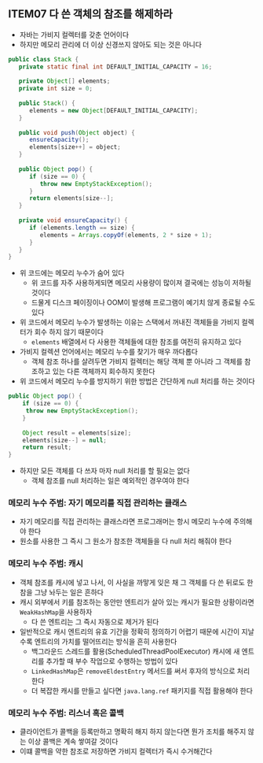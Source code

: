 ## ITEM07 다 쓴 객체의 참조를 해제하라
- 자바는 가비지 컬렉터를 갖춘 언어이다
- 하지만 메모리 관리에 더 이상 신경쓰지 않아도 되는 것은 아니다

```Java
public class Stack {  
   private static final int DEFAULT_INITIAL_CAPACITY = 16;  
  
   private Object[] elements;  
   private int size = 0;  
  
   public Stack() {  
      elements = new Object[DEFAULT_INITIAL_CAPACITY];  
   }  
  
   public void push(Object object) {  
      ensureCapacity();  
      elements[size++] = object;  
   }  
  
   public Object pop() {  
      if (size == 0) {  
         throw new EmptyStackException();  
      }  
      return elements[size--];
   }  
  
   private void ensureCapacity() {  
      if (elements.length == size) {  
         elements = Arrays.copyOf(elements, 2 * size + 1);  
      }  
   }  
}
```

- 위 코드에는 메모리 누수가 숨어 있다
	- 위 코드를 자주 사용하게되면 메모리 사용량이 많이져 결국에는 성능이 저하될 것이다
	- 드물게 디스크 페이징이나 OOM이 발생해 프로그램이 예기치 않게 종료될 수도 있다
- 위 코드에서 메모리 누수가 발생하는 이유는 스택에서 꺼내진 객체들을 가비지 컬렉터가 회수 하지 않기 때문이다
	- `elements` 배열에서 다 사용한 객체들에 대한 참조를 여전히 유지하고 있다
- 가비지 컬렉션 언어에서는 메모리 누수를 찾기가 매우 까다롭다
	- 객체 참조 하나를 살려두면 가비지 컬렉터는 해당 객체 뿐 아니라 그 객체를 참조하고 있는 다른 객체까지 회수하지 못한다
- 위 코드에서 메모리 누수를 방지하기 위한 방법은 간단하게 null 처리를 하는 것이다

```Java
public Object pop() {  
	if (size == 0) {  
	 throw new EmptyStackException();  
	}
	
	Object result = elements[size];
	elements[size--] = null;  
	return result;
}  
```

- 하지만 모든 객체를 다 쓰자 마자 null 처리를 할 필요는 없다
	- 객체 참조를 null 처리하는 일은 예외적인 경우여야 한다

### 메모리 누수 주범:  자기 메모리를 직접 관리하는 클래스
- 자기 메모리를 직접 관리하는 클래스라면 프로그래머는 항시 메모리 누수에 주의해야 한다
- 원소를 사용한 그 즉시 그 원소가 참조한 객체들을 다 null 처리 해줘야 한다

### 메모리 누수 주범: 캐시
- 객체 참조를 캐시에 넣고 나서, 이 사실을 까맣게 잊은 채 그 객체를 다 쓴 뒤로도 한참을 그냥 놔두는 일은 흔하다
- 캐시 외부에서 키를 참조하는 동안만 엔트리가 살아 있는 캐시가 필요한 상황이라면 `WeakHashMap`을 사용하자
	- 다 쓴 엔트리는 그 즉시 자동으로 제거가 된다
- 일반적으로 캐시 엔트리의 유효 기간을 정확히 정의하기 어렵기 때문에 시간이 지날수록 엔트리의 가치를 떨어뜨리는 방식을 흔히 사용한다
	- 백그라운드 스레드를 활용(ScheduledThreadPoolExecutor) 캐시에 새 엔트리를 추가할 때 부수 작업으로 수행하는 방법이 있다
	- `LinkedHashMap`은 `removeEldestEntry` 메서드를 써서 후자의 방식으로 처리한다
	- 더 복잡한 캐시를 만들고 싶다면 `java.lang.ref` 패키지를 직접 활용해야 한다

### 메모리 누수 주범: 리스너 혹은 콜백
- 클라이언트가 콜백을 등록만하고 명확히 해지 하지 않는다면 뭔가 조치를 해주지 않는 이상 콜백은 계속 쌓여갈 것이다
- 이떄 콜백을 약한 참조로 저장하면 가비지 컬렉터가 즉시 수거해간다
